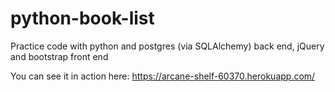# python-book-list
Practice code with python and postgres (via SQLAlchemy) back end, jQuery and bootstrap front end

You can see it in action here: https://arcane-shelf-60370.herokuapp.com/
